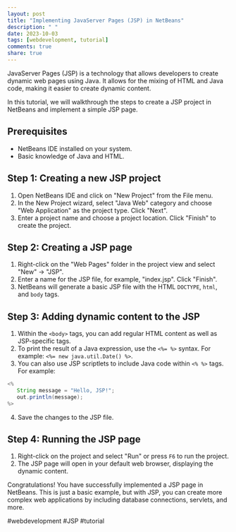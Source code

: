 ```yaml
---
layout: post
title: "Implementing JavaServer Pages (JSP) in NetBeans"
description: " "
date: 2023-10-03
tags: [webdevelopment, tutorial]
comments: true
share: true
---
```


JavaServer Pages (JSP) is a technology that allows developers to create dynamic web pages using Java. It allows for the mixing of HTML and Java code, making it easier to create dynamic content.

In this tutorial, we will walkthrough the steps to create a JSP project in NetBeans and implement a simple JSP page.

## Prerequisites
- NetBeans IDE installed on your system.
- Basic knowledge of Java and HTML.

## Step 1: Creating a new JSP project
1. Open NetBeans IDE and click on "New Project" from the File menu.
2. In the New Project wizard, select "Java Web" category and choose "Web Application" as the project type. Click "Next".
3. Enter a project name and choose a project location. Click "Finish" to create the project.

## Step 2: Creating a JSP page
1. Right-click on the "Web Pages" folder in the project view and select "New" -> "JSP".
2. Enter a name for the JSP file, for example, "index.jsp". Click "Finish".
3. NetBeans will generate a basic JSP file with the HTML `DOCTYPE`, `html`, and `body` tags.

## Step 3: Adding dynamic content to the JSP
1. Within the `<body>` tags, you can add regular HTML content as well as JSP-specific tags.
2. To print the result of a Java expression, use the `<%= %>` syntax. For example: `<%= new java.util.Date() %>`.
3. You can also use JSP scriptlets to include Java code within `<% %>` tags. For example:
```java
<%
   String message = "Hello, JSP!";
   out.println(message);
%>
```
4. Save the changes to the JSP file.

## Step 4: Running the JSP page
1. Right-click on the project and select "Run" or press `F6` to run the project.
2. The JSP page will open in your default web browser, displaying the dynamic content.

Congratulations! You have successfully implemented a JSP page in NetBeans. This is just a basic example, but with JSP, you can create more complex web applications by including database connections, servlets, and more.

#webdevelopment #JSP #tutorial